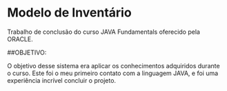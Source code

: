 # Modelo de Inventário

Trabalho de conclusão do curso JAVA Fundamentals oferecido pela ORACLE.

##OBJETIVO:

O objetivo desse sistema era aplicar os conhecimentos adquiridos durante o curso. Este foi o meu primeiro contato com a linguagem JAVA, e foi uma experiência incrível concluir o projeto. 


